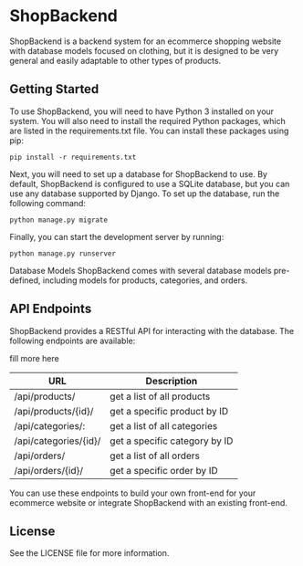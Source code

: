 # ShopBackend
ShopBackend is a backend system for an ecommerce shopping website with database models focused on clothing, but it is designed to be very general and easily adaptable to other types of products.

## Getting Started
To use ShopBackend, you will need to have Python 3 installed on your system. You will also need to install the required Python packages, which are listed in the requirements.txt file. 
You can install these packages using pip:

`pip install -r requirements.txt`

Next, you will need to set up a database for ShopBackend to use. By default, ShopBackend is configured to use a SQLite database, but you can use any database supported by Django.
To set up the database, run the following command:

`python manage.py migrate`

Finally, you can start the development server by running:

`python manage.py runserver`

Database Models
ShopBackend comes with several database models pre-defined, including models for products, categories, and orders. 

## API Endpoints
ShopBackend provides a RESTful API for interacting with the database. The following endpoints are available:

fill more here

URL | Description
------------- | -------------
/api/products/| get a list of all products
/api/products/{id}/| get a specific product by ID
/api/categories/: |get a list of all categories
/api/categories/{id}/| get a specific category by ID
/api/orders/| get a list of all orders
/api/orders/{id}/| get a specific order by ID
You can use these endpoints to build your own front-end for your ecommerce website or integrate ShopBackend with an existing front-end.

## License
See the LICENSE file for more information.